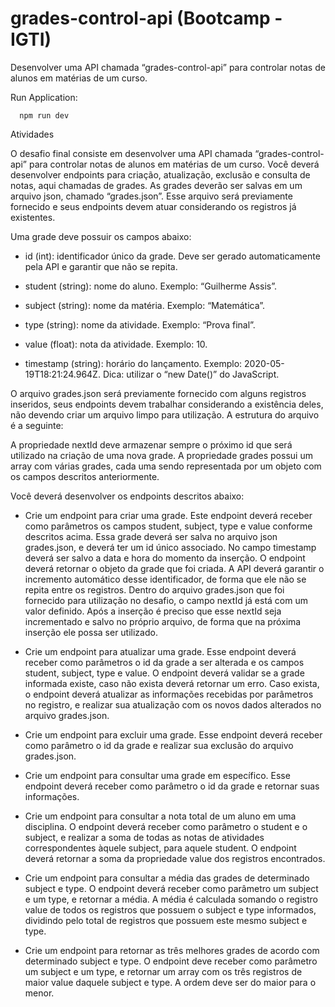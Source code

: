 # grades-control-api   (Bootcamp - IGTI)
Desenvolver uma API chamada “grades-control-api” para controlar notas de alunos em matérias de um curso.

Run Application:

```
  npm run dev
```

Atividades

O desafio final consiste em desenvolver uma API chamada “grades-control-api” para controlar notas de alunos em matérias de um curso.  Você deverá desenvolver endpoints para criação, atualização, exclusão e consulta de notas, aqui chamadas de grades. As grades deverão ser salvas em um arquivo json, chamado “grades.json”. Esse arquivo será previamente fornecido e seus endpoints devem atuar considerando os registros já existentes.

Uma grade deve possuir os campos abaixo:

- id (int): identificador único da grade. Deve ser gerado automaticamente pela API e garantir que não se repita.

- student (string): nome do aluno. Exemplo: “Guilherme Assis”.

- subject (string): nome da matéria. Exemplo: “Matemática”.

- type (string): nome da atividade. Exemplo: “Prova final”.

- value (float): nota da atividade. Exemplo: 10.

- timestamp (string): horário do lançamento. Exemplo: 2020-05-19T18:21:24.964Z. Dica: utilizar o “new Date()” do JavaScript.

O arquivo grades.json será previamente fornecido com alguns registros inseridos, seus endpoints devem trabalhar considerando a existência deles, não devendo criar um arquivo limpo para utilização. A estrutura do arquivo é a seguinte:

A propriedade nextId deve armazenar sempre o próximo id que será utilizado na criação de uma nova grade. A propriedade grades possui um array com várias grades, cada uma sendo representada por um objeto com os campos descritos anteriormente.

Você deverá desenvolver os endpoints descritos abaixo:

- Crie um endpoint para criar uma grade. Este endpoint deverá receber como parâmetros os campos student, subject, type e value conforme descritos acima. Essa grade deverá ser salva no arquivo json grades.json, e deverá ter um id único associado. No campo timestamp deverá ser salvo a data e hora do momento da inserção. O endpoint deverá retornar o objeto da grade que foi criada. A API deverá garantir o incremento automático desse identificador, de forma que ele não se repita entre os registros. Dentro do arquivo grades.json que foi fornecido para utilização no desafio, o campo nextId já está com um valor definido. Após a inserção é preciso que esse nextId seja incrementado e salvo no próprio arquivo, de forma que na próxima inserção ele possa ser utilizado.

- Crie um endpoint para atualizar uma grade. Esse endpoint deverá receber como parâmetros o id da grade a ser alterada e os campos student, subject, type e value. O endpoint deverá validar se a grade informada existe, caso não exista deverá retornar um erro. Caso exista, o endpoint deverá atualizar as informações recebidas por parâmetros no registro, e realizar sua atualização com os novos dados alterados no arquivo grades.json.

- Crie um endpoint para excluir uma grade. Esse endpoint deverá receber como parâmetro o id da grade e realizar sua exclusão do arquivo grades.json.

- Crie um endpoint para consultar uma grade em específico. Esse endpoint deverá receber como parâmetro o id da grade e retornar suas informações.

- Crie um endpoint para consultar a nota total de um aluno em uma disciplina. O endpoint deverá receber como parâmetro o student e o subject, e realizar a soma de todas as notas de atividades correspondentes àquele subject, para aquele student. O endpoint deverá retornar a soma da propriedade value dos registros encontrados.

- Crie um endpoint para consultar a média das grades de determinado subject e type. O endpoint deverá receber como parâmetro um subject e um type, e retornar a média. A média é calculada somando o registro value de todos os registros que possuem o subject e type informados, dividindo pelo total de registros que possuem este mesmo subject e type.

- Crie um endpoint para retornar as três melhores grades de acordo com determinado subject e type. O endpoint deve receber como parâmetro um subject e um type, e retornar um array com os três registros de maior value daquele subject e type. A ordem deve ser do maior para o menor.
